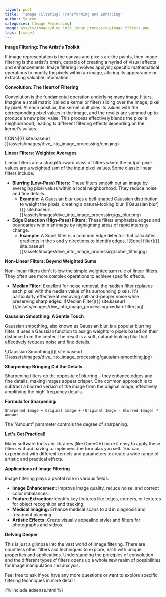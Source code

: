 ```yaml
---
layout: post
title:  "Image Filtering: Transforming and Enhancing"
author: Souren
categories: [Image Processing]
image: assets/images/dive_into_image_processing/image_filters.png
tags: [image]
---
```


**Image Filtering: The Artist's Toolkit**

If image representation is the canvas and pixels are the paints, then image filtering is the artist's brush, capable of creating a myriad of visual effects and enhancements. Image filtering involves applying specific mathematical operations to modify the pixels within an image, altering its appearance or extracting valuable information.

**Convolution: The Heart of Filtering**

Convolution is the fundamental operation underlying many image filters. Imagine a small matrix (called a kernel or filter) sliding over the image, pixel by pixel. At each position, the kernel multiplies its values with the corresponding pixel values in the image, and the results are summed up to produce a new pixel value. This process effectively blends the pixel's neighborhood, leading to different filtering effects depending on the kernel's values.

![CNN]({{ site.baseurl }}/assets/images/dive_into_image_processing/cnn.png)

**Linear Filters: Weighted Averages**

Linear filters are a straightforward class of filters where the output pixel values are a weighted sum of the input pixel values. Some classic linear filters include:

* **Blurring (Low-Pass) Filters:** These filters smooth out an image by averaging pixel values within a local neighborhood. They reduce noise and fine details. 
    * **Example:** A Gaussian blur uses a bell-shaped Gaussian distribution to weight the pixels, creating a natural-looking blur.
    ![Gaussian blur]({{ site.baseurl }}/assets/images/dive_into_image_processing/gs_blur.png)
* **Edge Detection (High-Pass) Filters:** These filters emphasize edges and boundaries within an image by highlighting areas of rapid intensity change.
    * **Example:** A Sobel filter is a common edge detector that calculates gradients in the x and y directions to identify edges.
    ![Sobel filter]({{ site.baseurl }}/assets/images/dive_into_image_processing/sobel_filter.jpg)

**Non-Linear Filters: Beyond Weighted Sums**

Non-linear filters don't follow the simple weighted sum rule of linear filters. They often use more complex operations to achieve specific effects.

* **Median Filter:**  Excellent for noise removal, the median filter replaces each pixel with the median value of its surrounding pixels. It's particularly effective at removing salt-and-pepper noise while preserving sharp edges.
![Median Filter]({{ site.baseurl }}/assets/images/dive_into_image_processing/median-filter.jpg)

**Gaussian Smoothing:  A Gentle Touch**

Gaussian smoothing, also known as Gaussian blur, is a popular blurring filter. It uses a Gaussian function to assign weights to pixels based on their distance from the center.  The result is a soft, natural-looking blur that effectively reduces noise and fine details. 

![Gaussian Smoothing]({{ site.baseurl }}/assets/images/dive_into_image_processing/gaussian-smoothing.jpg)


**Sharpening:  Bringing Out the Details**

Sharpening filters do the opposite of blurring – they enhance edges and fine details, making images appear crisper. One common approach is to subtract a blurred version of the image from the original image, effectively amplifying the high-frequency details.

**Formula for Sharpening:**

```
Sharpened Image = Original Image + (Original Image - Blurred Image) * Amount
```

The "Amount" parameter controls the degree of sharpening.

**Let's Get Practical!**

Many software tools and libraries (like OpenCV) make it easy to apply these filters without having to implement the formulas yourself. You can experiment with different kernels and parameters to create a wide range of artistic and practical effects.

**Applications of Image Filtering**

Image filtering plays a pivotal role in various fields:

* **Image Enhancement:** Improve image quality, reduce noise, and correct color imbalances.
* **Feature Extraction:**  Identify key features like edges, corners, or textures for object recognition and tracking.
* **Medical Imaging:**  Enhance medical scans to aid in diagnosis and treatment planning.
* **Artistic Effects:** Create visually appealing styles and filters for photographs and videos.

**Delving Deeper**

This is just a glimpse into the vast world of image filtering.  There are countless other filters and techniques to explore, each with unique properties and applications. Understanding the principles of convolution and the different types of filters opens up a whole new realm of possibilities for image manipulation and analysis.

Feel free to ask if you have any more questions or want to explore specific filtering techniques in more detail!


{% include adsense.html %}